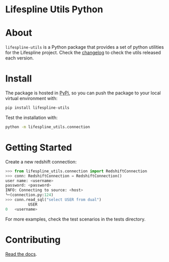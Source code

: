 # Lifespline Utils Python

# About

`lifespline-utils` is a Python package that provides a set of python utilities for the Lifespline project. Check the [changelog] to check the utils released each version.

# Install

The package is hosted in [PyPi][pypi], so you can push the package to your local virtual environment with:

```bash
pip install lifespline-utils
```

Test the installation with:

```bash
python -m lifespline_utils.connection
```

# Getting Started

Create a new redshift connection:

```python
>>> from lifespline_utils.connection import RedshiftConnection
>>> conn: RedshiftConnection = RedshiftConnection()
user name: <username>
password: <password>
INFO: Connecting to source: <host>
╰─(connection.py:124)
>>> conn.read_sql("select USER from dual")
          USER
0   <username>
```

For more examples, check the test scenarios in the tests directory.

# Contributing

[Read the docs][docs].

[changelog]: CHANGELOG.md "Changelog"
[docs]: docs/index.md "Dev Docs"
[pypi]: https://pypi.org/manage/projects/lifespline-utils-python/ "PyPi"
[pypi-test]: https://test.pypi.org/manage/projects/lifespline-utils-python/ "PyPi"